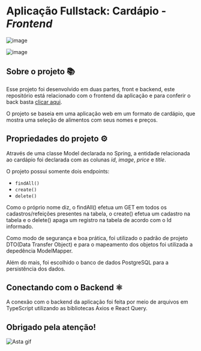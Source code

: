 # Aplicação Fullstack: Cardápio - _Frontend_ 

![image](https://user-images.githubusercontent.com/82117471/234935747-4afbe644-63de-4b60-81b5-8d595f4b413b.png)

![image](https://user-images.githubusercontent.com/82117471/234935868-41eb55b6-75f1-43f2-bb56-f98e255204b8.png)

## Sobre o projeto 📚

Esse projeto foi desenvolvido em duas partes, front e backend, este repositório está relacionado com o frontend da aplicação e para conferir o back basta [clicar aqui](https://github.com/saulobarbosaa/react-spring-app-backend).

O projeto se baseia em uma aplicação web em um formato de cardápio, que mostra uma seleção de alimentos com seus nomes e preços.

## Propriedades do projeto ⚙️

Através de uma classe Model declarada no Spring, a entidade relacionada ao cardápio foi declarada com as colunas _id_, _image_, _price_ e _title_.

O projeto possui somente dois endpoints:
 - `findAll()`
 - `create()`
 - `delete()`

Como o próprio nome diz, o findAll() efetua um GET em todos os cadastros/refeições presentes na tabela, o create() efetua um cadastro na tabela e o delete() apaga um registro na tabela de acordo com o Id informado. 

Como modo de segurança e boa prática, foi utilizado o padrão de projeto DTO(Data Transfer Object) e para o mapeamento dos objetos foi utilizada a depedência ModelMapper.

Além do mais, foi escolhido o banco de dados PostgreSQL para a persistência dos dados.

## Conectando com o Backend ⚛️

A conexão com o backend da aplicação foi feita por meio de arquivos em TypeScript utilizando as bibliotecas Axios e React Query.

## Obrigado pela atenção!

![Asta gif](https://media.tenor.com/Iy3Wtz2pCaAAAAAC/black-clover-asta.gif)
